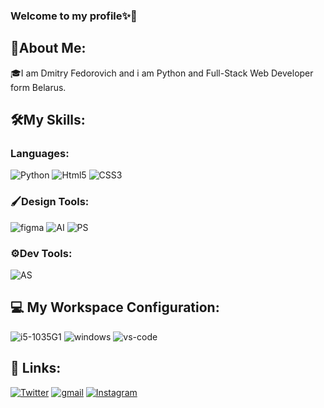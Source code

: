 ### Welcome to my profile✨👋
## 📖About Me:
🎓I am Dmitry Fedorovich and i am Python and Full-Stack Web Developer form Belarus.
## 🛠️My Skills:
### Languages:
![Python](https://img.shields.io/badge/Python-007ACC?style=for-the-badge&logo=Python&logoColor=white)
![Html5](https://img.shields.io/badge/HTML5-E34F26?style=for-the-badge&logo=HTML5&logoColor=white)
![CSS3](https://img.shields.io/badge/CSS3-1572B6?style=for-the-badge&logo=CSS3&logoColor=white)
### 🖌️Design Tools:
![figma](https://img.shields.io/badge/figma-000000?style=for-the-badge&logo=figma&logoColor=white)
![AI](https://img.shields.io/badge/Adobe_Illustrator-FF9A00?style=for-the-badge&logo=adobe-illustrator&logoColor=white)
![PS](https://img.shields.io/badge/Adobe_Photoshop-31A8FF?style=for-the-badge&logo=adobe-photoshop&logoColor=white)
### ⚙️Dev Tools:
![AS](https://img.shields.io/badge/Android_Studio-3DDC84?style=for-the-badge&logo=android-studio&logoColor=white)
## 💻 My Workspace Configuration:
![i5-1035G1](https://img.shields.io/badge/Intel-Core_i5_1035G1-0071C5?style=for-the-badge&logo=intel&logoColor=white)
![windows](https://img.shields.io/badge/Windows_11-0078D6?style=for-the-badge&logo=windows&logoColor=white)
![vs-code](https://img.shields.io/badge/VS_Code-007ACC?style=for-the-badge&logo=Visual-Studio-Code&logoColor=white)
## 🔗 Links:
[![Twitter](https://img.shields.io/badge/Twitter-1DA1F2?style=for-the-badge&logo=Twitter&logoColor=white)](https://twitter.com/CoreDov)
[![gmail](https://img.shields.io/badge/Gmail-D14836?style=for-the-badge&logo=Gmail&logoColor=white)](mailto:https://github.com/CoreDov)
[![Instagram](https://img.shields.io/badge/Instagram-E4405F?style=for-the-badge&logo=Instagram&logoColor=white)](https://instagram.com/coredov_)
